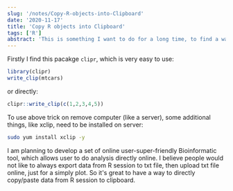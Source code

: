 ```yaml
---
slug: '/notes/Copy-R-objects-into-Clipboard'
date: '2020-11-17'
title: 'Copy R objects into Clipboard'
tags: ['R']
abstract: 'This is something I want to do for a long time, to find a way to copy objects from R to clipboard. It is a much better way to export small amount of data in/out R session'
---
```


Firstly I find this pacakge `clipr`, which is very easy to use:

```R
library(clipr)
write_clip(mtcars)
```
or directly:

```R
clipr::write_clip(c(1,2,3,4,5))
```

To use above trick on remove computer (like a server), some additional things, like xclip, need to be installed on server:

```bash
sudo yum install xclip -y
```

I am planning to develop a set of online user-super-friendly Bioinformatic tool, which allows user to do analysis directly online. I believe people would not like to always export data from R session to txt file, then upload txt file online, just for a simply plot. So it's great to have a way to directly copy/paste data from R session to clipboard.